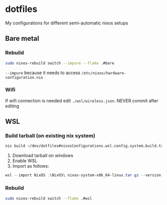 # dotfiles

My configurations for different semi-automatic nixos setups

## Bare metal

### Rebuild

``` sh
sudo nixos-rebuild switch --impure --flake .#bare
```

`--impure` because it needs to access `/etc/nixos/hardware-configuration.nix` 

### Wifi

If wifi connection is needed edit `./wsl/wireless.json`. NEVER commit after editing


## WSL

### Build tarball (on existing nix system)

``` sh
nix build ~/dev/dotfiles#nixosConfigurations.wsl.config.system.build.tarball
```

1. Download tarball on windows
2. Enable WSL
3. Import as follows:

``` powershell
wsl --import NixOS .\NixOS\ nixos-system-x86_64-linux.tar.gz --version 2
```

### Rebuild

``` sh
sudo nixos-rebuild switch --flake .#wsl
```


